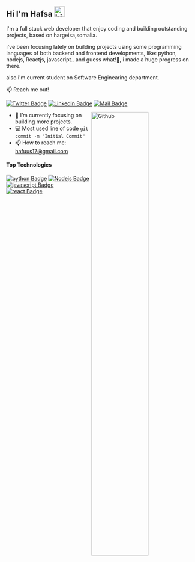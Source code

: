 ## Hi I'm Hafsa <img src="https://user-images.githubusercontent.com/1303154/88677602-1635ba80-d120-11ea-84d8-d263ba5fc3c0.gif" width="28px" alt="hi">

I'm a full stuck web developer that enjoy coding and building outstanding projects, based on hargeisa,somalia.

i've been focusing lately on building projects using some programming languages of both backend and frontend developments, like: python, nodejs, Reactjs, javascript.. and guess what!🙂, i made a huge progress on there.

also i'm current student on Software Enginearing department.

:mailbox: Reach me out!

[![Twitter Badge](https://img.shields.io/badge/-@hafuus717-1ca0f1?style=flat&labelColor=1ca0f1&logo=twitter&logoColor=white&link=https://twitter.com/Ipenywis)](https://twitter.com/hafuus717) [![Linkedin Badge](https://img.shields.io/badge/-Hafsa-0e76a8?style=flat&labelColor=0e76a8&logo=linkedin&logoColor=white)](https://www.linkedin.com/in/hafsa-ahmed-227a0923b/) [![Mail Badge](https://img.shields.io/badge/-Hafsa-c0392b?style=flat&labelColor=c0392b&logo=gmail&logoColor=white)](hafuus17@gmail.com)

<img width="55%" align="right" alt="Github" src="https://raw.githubusercontent.com/onimur/.github/master/.resources/git-header.svg" />
<!-- TODO: Add last video link -->

- 🔭 I’m currently focusing on building more projects.
- :computer: Most used line of code `git commit -m "Initial Commit"`
- 📫 How to reach me: hafuus17@gmail.com

#### Top Technologies

<!-- TODO: Make technologies links takes you to repositories -->

[![python Badge](https://img.shields.io/badge/-python-007acc?style=for-the-badge&labelColor=grey&logo=python&logoColor=3F79AC)](#) [![Nodejs Badge](https://img.shields.io/badge/-Nodejs-3C873A?style=for-the-badge&labelColor=black&logo=node.js&logoColor=3C873A)](#) [![javascript Badge](https://img.shields.io/badge/-javascript-e535ab?style=for-the-badge&labelColor=yellow&logo=javascript&logoColor=yellow-green)](#) [![react Badge](https://img.shields.io/badge/-javascript-3F79AC?style=for-the-badge&labelColor=blue&logo=React&logoColor=blue-grey)](#)

<!-- #### Github Stats

![Mubarak's github stats](https://github-readme-stats.vercel.app/api?username=iamshabell&count_private=true&theme=tokyonight&hide=contribs,prs)

https://img.shields.io/badge/-python-007acc?style=plastic&logo=appveyor -->
